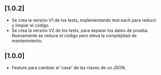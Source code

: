 ## [1.0.2]

- Se crea la versión V1 de los tests, implementando test.each para reducir y limpiar el código.
- Se crea la versión V2 de los tests, para separar los datos de prueba. Nuevamente se reduce el código pero eleva la complejidad de mantenimiento.

## [1.0.0]

- Feature para cambiar el 'case' de las claves de un JSON.
